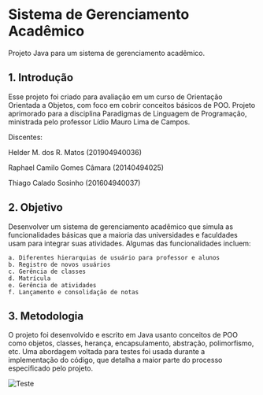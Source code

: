 # Sistema de Gerenciamento Acadêmico
Projeto Java para um sistema de gerenciamento acadêmico.

## 1. Introdução
Esse projeto foi criado para avaliação em um curso de Orientação Orientada a Objetos, com foco em cobrir conceitos básicos de POO. Projeto aprimorado para a disciplina Paradigmas de Linguagem de Programação, ministrada pelo professor Lídio Mauro Lima de Campos.

Discentes: 

Helder M. dos R. Matos (201904940036)

Raphael Camilo Gomes Câmara (20140494025)

Thiago Calado Sosinho (201604940037)

## 2. Objetivo
Desenvolver um sistema de gerenciamento acadêmico que simula as funcionalidades básicas que a maioria das universidades e faculdades usam para integrar suas atividades. Algumas das funcionalidades incluem:

    a. Diferentes hierarquias de usuário para professor e alunos  
    b. Registro de novos usuários  
    c. Gerência de classes  
    d. Matrícula  
    e. Gerência de atividades  
    f. Lançamento e consolidação de notas  
  
## 3. Metodologia
O projeto foi desenvolvido e escrito em Java usanto conceitos de POO como objetos, classes, herança, encapsulamento, abstração, polimorfismo, etc. Uma abordagem voltada para testes foi usada durante a implementação do código, que detalha a maior parte do processo especificado pelo projeto.

![Teste](sistema-de-gerenciamento-academico/demo.gif)
